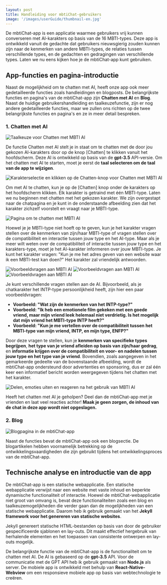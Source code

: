 ```yaml
---
layout: post
title: Handleiding voor mbtiChat-gebruikers
image: '/images/userGuide/thumbnail-en.jpg'
---
```

De mbtiChat-app is een applicatie waarmee gebruikers vrij kunnen converseren met AI-karakters op basis van de 16 MBTI-types. Deze app is ontwikkeld vanuit de gedachte dat gebruikers nieuwsgierig zouden kunnen zijn naar de kenmerken van andere MBTI-types, de relaties tussen verschillende types, en de gedachten en gedragingen van verschillende types. Laten we nu eens kijken hoe je de mbtiChat-app kunt gebruiken.

## App-functies en pagina-introductie
Naast de mogelijkheid om te chatten met AI, heeft onze app ook meer gedetailleerde functies zoals handleidingen en blogposts. De belangrijkste functies en pagina's van de mbtiChat-app zijn **Chatten met AI** en **Blog**. Naast de huidige gebruikershandleiding en taalkeuzefunctie, zijn er nog andere gedetailleerde functies, maar we zullen ons richten op de twee belangrijkste functies en pagina's en ze in meer detail bespreken.

### 1. Chatten met AI
![Taalkeuze voor Chatten met MBTI AI](/images/userGuide/userguide-1.jpg)

De functie Chatten met AI stelt je in staat om te chatten met de door jou gekozen AI-karakters door op de knop [Chatten] te klikken vanuit het hoofdscherm. Deze AI is ontwikkeld op basis van de **gpt-3.5** API-versie. Om het chatten met AI te starten, moet je eerst de **taal selecteren om de taal van de app te wijzigen**.

![Karakterselectie en klikken op de Chatten-knop voor Chatten met MBTI AI](/images/userGuide/userguide-2.jpg)

Om met AI te chatten, kun je op de [Chatten] knop onder de karakters op het hoofdscherm klikken. Elk karakter is getraind met één MBTI-type. Laten we nu beginnen met chatten met het gekozen karakter. We zijn overgestapt naar de chatpagina en je kunt in de onderstaande afbeelding zien dat het karakter zichzelf voorstelt en vraagt naar je MBTI-type.

![Pagina om te chatten met MBTI AI](/images/userGuide/userguide-3.jpg)

Hoewel je je MBTI-type niet hoeft op te geven, kun je het karakter vragen stellen over de kenmerken van zijn/haar MBTI-type of vragen stellen over de compatibiliteit en interactie tussen jouw type en het AI-type. Maar als je meer wilt weten over de compatibiliteit of interactie tussen jouw type en het karakters-type, moet je het AI-karakter informeren over jouw MBTI-type. Je kunt het karakter vragen: "Kun je me het adres geven van een website waar ik een MBTI-test kan doen?" Het karakter zal vriendelijk antwoorden.

![Voorbeeldvragen aan MBTI AI](/images/userGuide/userguide-4.jpg)
![Voorbeeldvragen aan MBTI AI](/images/userGuide/userguide-5.jpg)
![Voorbeeldvragen aan MBTI AI](/images/userGuide/userguide-6.jpg)

Je kunt verschillende vragen stellen aan de AI. Bijvoorbeeld, als je chatkarakter het INTP-type persoonlijkheid heeft, zijn hier een paar voorbeeldvragen:

- **Voorbeeld: "Wat zijn de kenmerken van het INTP-type?"**
- **Voorbeeld: "Ik heb een emotionele film gekeken met een goede vriend, maar mijn vriend leek helemaal niet verdrietig. Is het mogelijk dat mijn vriend het MBTI-type INTP heeft?"**
- **Voorbeeld: "Kun je me vertellen over de compatibiliteit tussen het MBTI-type van mijn vriend, INTP, en mijn type, ENFP?"**

Door deze vragen te stellen, kun je **kenmerken van specifieke types begrijpen**, **het type van je vriend afleiden op basis van zijn/haar gedrag**, en **informatie krijgen over de compatibiliteit en voor- en nadelen tussen jouw type en het type van je vriend**. Bovendien, zoals aangegeven in het gemarkeerde gedeelte van de bovenstaande afbeelding, wordt de mbtiChat-app ondersteund door advertenties en sponsoring, dus er zal één keer een informatief bericht worden weergegeven tijdens het chatten met het karakter.

![Delen, emoties uiten en reageren na het gebruik van MBTI AI](/images/userGuide/userguide-7.jpg)

Heeft het chatten met AI je geholpen? Deel dan de mbtiChat-app met je vrienden en laat veel reacties achter! **Maak je geen zorgen, de inhoud van de chat in deze app wordt niet opgeslagen.**

### 2. Blog
![Blogpagina in de mbtiChat-app](/images/userGuide/userguide-8.jpg)

Naast de functies bevat de mbtiChat-app ook een blogsectie. De blogartikelen hebben voornamelijk betrekking op de ontwikkelingsvaardigheden die zijn gebruikt tijdens het ontwikkelingsproces van de mbtiChat-app.

## Technische analyse en introductie van de app
De mbtiChat-app is een statische webapplicatie. Een statische webapplicatie verwijst naar een website met vaste inhoud en beperkte dynamische functionaliteit of interactie. Hoewel de mbtiChat-webapplicatie niet groot van omvang is, bevat deze functionaliteiten zoals een blog en taalkeuzemogelijkheden die verder gaan dan de mogelijkheden van een statische webapplicatie. Daarom heb ik gebruik gemaakt van het **Jekyll framework voor het genereren van statische websites**.

Jekyll genereert statische HTML-bestanden op basis van door de gebruiker gespecificeerde sjablonen en lay-outs. Dit maakt effectief hergebruik van herhalende elementen en het toepassen van consistente ontwerpen en lay-outs mogelijk.

De belangrijkste functie van de mbtiChat-app is de functionaliteit om te chatten met AI. De AI is gebaseerd op de **gpt-3.5** API. Voor de communicatie met de GPT API heb ik gebruik gemaakt van **Node.js** als server. De mobiele app is ontwikkeld met behulp van **React-Native-Webview** om een responsieve mobiele app op basis van webtechnologie te creëren.
